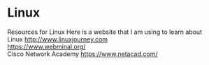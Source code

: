 # Linux
Resources for Linux
Here is a website that I am using to learn about <br/>
Linux http://www.linuxjourney.com <br/>
https://www.webminal.org/ <br/>
Cisco Network Academy https://www.netacad.com/
